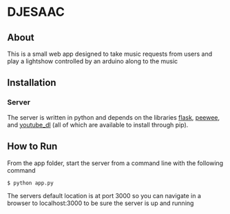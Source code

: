 # DJESAAC

## About

This is a small web app designed to take music requests from users and play a lightshow
controlled by an arduino along to the music

## Installation

### Server

The server is written in python and depends on the libraries
[flask](http://flask.pocoo.org/), [peewee](https://pypi.python.org/pypi/peewee),
and [youtube_dl](https://pypi.python.org/pypi/youtube_dl) (all of which are
available to install through pip).

## How to Run

From the app folder, start the server from a command line with the following command
```
$ python app.py
```

The servers default location is at port 3000 so you can navigate in a browser to
localhost:3000 to be sure the server is up and running
